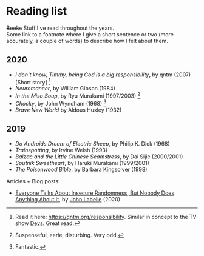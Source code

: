 # Reading list

~~Books~~ Stuff I've read throughout the years.  
Some link to a footnote where I give a short sentence or two (more accurately, a couple of words) to describe how I felt about them.

## 2020

* _I don't know, Timmy, being God is a big responsibility_, by qntm (2007) [Short story] [^responsibility]
* _Neuromancer_, by William Gibson (1984)
* _In the Miso Soup_, by Ryu Murakami (1997/2003) [^miso]
* _Chocky_, by John Wyndham (1968) [^chocky]
* _Brave New World_ by Aldous Huxley (1932)

## 2019
* _Do Androids Dream of Electric Sheep_, by Philip K. Dick (1968)
* _Trainspotting_, by Irvine Welsh (1993)
* _Balzac and the Little Chinese Seamstress_, by Dai Sijie (2000/2001)
* _Sputnik Sweetheart_, by Haruki Murakami (1999/2001)
* _The Poisonwood Bible_, by Barbara Kingsolver (1998)

Articles + Blog posts:

* [Everyone Talks About Insecure Randomness, But Nobody Does Anything About It](https://www.airza.net/2020/11/09/everyone-talks-about-insecure-randomness-but-nobody-does-anything-about-it.html), by [John Labelle](https://www.airza.net) (2020)

[^responsibility]: Read it here: https://qntm.org/responsibility. Similar in concept to the TV show [Devs](https://en.wikipedia.org/wiki/Devs). Great read.
[^miso]: Suspenseful, eerie, disturbing. Very odd.
[^chocky]: Fantastic.
